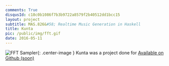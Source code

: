 ```yaml
---
comments: True
disqusId: c18c0b1086f7b3b9722a8579f2b40512dd1bcc15
layout: project
subtitle: MAS.826&#58; Realtime Music Generation in Haskell
title: Kunta
pic: /public/img/fft.gif
date: 2016-05-11
---
```


![FFT Sampler]({{site.baseurl}}{{page.pic}}){: .center-image }
Kunta was a project done for 
[Available on Github (soon)]()
